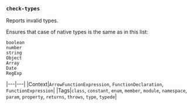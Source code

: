 ### `check-types`

Reports invalid types.

Ensures that case of native types is the same as in this list:

```
boolean
number
string
Object
Array
Date
RegExp
```

|---|---|
|Context|`ArrowFunctionExpression`, `FunctionDeclaration`, `FunctionExpression`|
|Tags|`class`, `constant`, `enum`, `member`, `module`, `namespace`, `param`, `property`, `returns`, `throws`, `type`, `typede`|

<!-- assertions checkTypes -->
